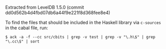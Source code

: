 Extracted from LevelDB 1.5.0 (commit dd0d562b4d4fbd07db6a44f9e221f8d368fee8e4)

To find the files that should be included in the Haskell library via
`c-sources` in the cabal file, run:

    $ ack -a -f --cc src/cbits | grep -v test | grep -v "\.h\$" | grep "\.cc\$" | sort

